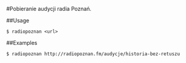 #Pobieranie audycji radia Poznań.

##Usage
```
$ radiopoznan <url>
```

##Examples
```
$ radiopoznan http://radiopoznan.fm/audycje/historia-bez-retuszu
```


